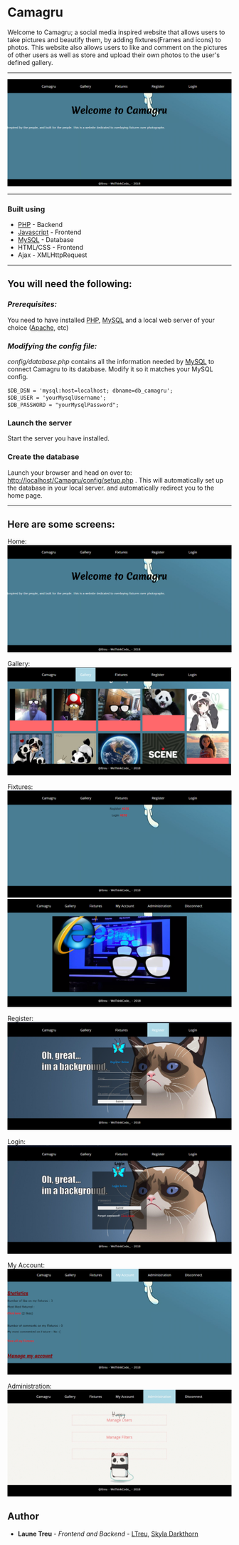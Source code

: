 # Camagru

Welcome to Camagru; a social media inspired website that allows users to take pictures and beautify them, by adding fixtures(Frames and icons) to photos. This website also allows users to like and comment on the pictures of other users as well as store and upload their own photos to the user's defined gallery.

- - - -

![alt text](img/GitScreens/CamagruHome.png?raw=true "Home")

- - - -

### Built using
* [PHP](http://www.php.net/) - Backend
* [Javascript](https://www.javascript.com/) - Frontend
* [MySQL](https://www.mysql.com/fr/) - Database
* HTML/CSS - Frontend
* Ajax - XMLHttpRequest

- - - -

## You will need the following:
### _Prerequisites:_
You need to have installed [PHP](http://www.php.net/), [MySQL](https://www.mysql.com/fr/) and a local web server of your choice ([Apache](https://httpd.apache.org/), etc)

### _Modifying the config file:_
*config/database.php* contains all the information needed by [MySQL](https://www.mysql.com/fr/) to connect Camagru to its database. Modify it so it matches your MySQL config.
```
$DB_DSN = 'mysql:host=localhost; dbname=db_camagru';
$DB_USER = 'yourMysqlUsername';
$DB_PASSWORD = "yourMysqlPassword";
```
### Launch the server
Start the server you have installed.

### Create the database
Launch your browser and head on over to: [http://localhost/Camagru/config/setup.php](http://localhost/Camagru/config/setup.php) . This will automatically set up the database in your local server. and automatically redirect you to the home page. 

- - - -

## Here are some screens:
Home: 
![alt text](img/GitScreens/CamagruHome.png?raw=true "Home")

Gallery:
![alt text](img/GitScreens/CamagruGallery.png?raw=true "Gallery")

Fixtures:
![alt text](img/GitScreens/CamagruFixturesLoggedOut.png?raw=true "Fixtures Logged Out")
![alt text](img/GitScreens/CamagruFixturesLoggedIn.png?raw=true "Fixtures Logged In")

Register:
![alt text](img/GitScreens/CamagruRegister.png?raw=true "Register")

Login:
![alt text](img/GitScreens/CamagruLogin.png?raw=true "Login")

My Account:
![alt text](img/GitScreens/CamagruMyAccount.png?raw=true "My Account")

Administration:
![alt text](img/GitScreens/CamagruAdministration.gif "Administration")

## Author
* **Laune Treu** - *Frontend and Backend* - [LTreu](https://github.com/ltreu), [Skyla Darkthorn](https://github.com/SkylaDarkthorn)